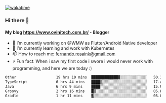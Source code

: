 [![wakatime](https://wakatime.com/badge/user/d5892087-17e6-46ab-8384-91a71a9b88d8.svg)](https://wakatime.com/@d5892087-17e6-46ab-8384-91a71a9b88d8)
### Hi there 👋

#### My blog https://www.ovinitech.com.br/ - Blogger

- 🔭 I’m currently working on @WMW as Flutter/Android Native developer
- 🌱 I’m currently learning and work with Kubernetes
- 📫 How to reach me: fernando.rosaink@gmail.com 
- ⚡ Fun fact: When i saw my first code i swore i would never work with programming, and here we are today :)

<!--START_SECTION:waka-->

```txt
Other                  19 hrs 19 mins  ████████████▓░░░░░░░░░░░░   50.10 %
TypeScript             6 hrs 44 mins   ████▒░░░░░░░░░░░░░░░░░░░░   17.49 %
Java                   6 hrs 9 mins    ████░░░░░░░░░░░░░░░░░░░░░   15.97 %
Groovy                 2 hrs 16 mins   █▒░░░░░░░░░░░░░░░░░░░░░░░   05.89 %
Gradle                 1 hr 11 mins    ▓░░░░░░░░░░░░░░░░░░░░░░░░   03.08 %
```

<!--END_SECTION:waka-->
